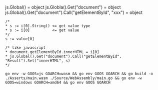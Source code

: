 js.Global() = object
js.Globla().Get("document") = object
js.Global().Get("document").Call("getElementById", "xxx") = object

```
/*
* s := i[0].String() <= get value type
* s := i[0] 		 <= get value
*/
s := value[0]
```

```
/* like javascript
* document.getElementById.innerHTML = i[0]
* js.Global().Get("document").Call("getElementById", "Result").Set("innerHTML", s)
*/
```

```
go env -w GOOS=js GOARCH=wasm && go env GOOS GOARCH && go build -o ./Asserts/main.wasm ./Source/WebAssembly/main.go && go env -w GOOS=windows GOARCH=amd64 && go env GOOS GOARCH
```